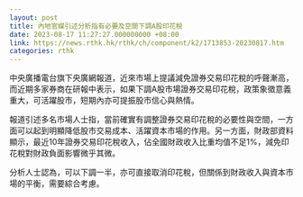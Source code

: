 ```yaml
---
layout: post
title: 內地官媒引述分析指有必要及空間下調A股印花稅
date: 2023-08-17 11:27:27.000000000 +08:00
link: https://news.rthk.hk/rthk/ch/component/k2/1713853-20230817.htm
categories: rthk
---
```


中央廣播電台旗下央廣網報道，近來市場上提議減免證券交易印花稅的呼聲漸高，而近期多家券商在研報中表示，如果下調A股市場證券交易印花稅，政策象徵意義重大，可活躍股市，短期內亦可提振股市信心與熱情。

報道引述多名市場人士指，當前確實有調整證券交易印花稅的必要性與空間，一方面可以起到明顯降低股市交易成本、活躍資本市場的作用。另一方面，財政部資料顯示，最近10年證券交易印花稅收入，佔全國財政收入比重均值不足1%，減免印花稅對財政負面影響微乎其微。

分析人士認為，可以下調一半，亦可直接取消印花稅，但關係到財政收入與資本市場的平衡，需要綜合考慮。
